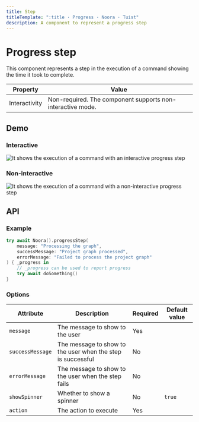```yaml
---
title: Step
titleTemplate: ":title · Progress · Noora · Tuist"
description: A component to represent a progress step
---
```


# Progress step

This component represents a step in the execution of a command showing the time it took to complete.

| Property | Value |
| --- | --- |
| Interactivity | Non-required. The component supports non-interactive mode. |

## Demo

### Interactive

![It shows the execution of a command with an interactive progress step](/components/progress/step/interactive.gif)

### Non-interactive

![It shows the execution of a command with a non-interactive progress step](/components/progress/step/non-interactive.gif)

## API

### Example

```swift
try await Noora().progressStep(
    message: "Processing the graph",
    successMessage: "Project graph processed",
    errorMessage: "Failed to process the project graph"
) { _progress in
    // _progress can be used to report progress
    try await doSomething()
}
```

### Options

| Attribute | Description | Required | Default value |
| --- | --- | --- | --- |
| `message` | The message to show to the user | Yes | |
| `successMessage` | The message to show to the user when the step is successful | No | |
| `errorMessage` | The message to show to the user when the step fails | No | |
| `showSpinner` | Whether to show a spinner | No | `true` |
| `action` | The action to execute | Yes | |